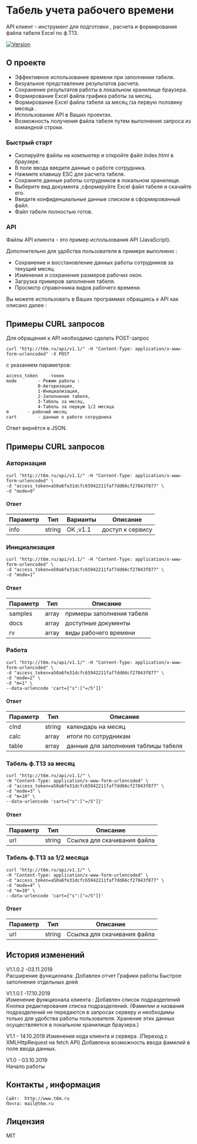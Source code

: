 # Табель учета рабочего времени 

API клиент - инструмент для подготовки , расчета и формирования файла табеля Excel по ф.Т13.
<p>
    <a href="">
        <img src="https://img.shields.io/badge/version-1.1.0.2-brightgreen.svg?style=flat-square" alt="Version">
    </a>
</p>

## О проекте

- Эффективное использование времени при заполнении табеля. 
- Визуальное представление результатов расчета. 
- Сохранение результатов работы в локальном хранилище браузера.
- Формирование Excel файла графика работы за месяц.
- Формирование Excel файла табеля за месяц /за первую половину месяца .
- Использование API в Ваших проектах. 
- Возможность получения файла табеля путем выполнения запроса из командной строки.

###  Быстрый старт

- Скопируйте файлы на компьютер и откройте файл index.html в браузере.
- В поле ввода введите данные о работе сотрудника.
- Нажмите клавишу ESC для расчета табеля.
- Сохраните данные работы сотрудников в локальном хранилище.
- Выберите вид документа ,сформируйте  Excel файл табеля и скачайте его.
- Введите конфиденциальные данные списком в сформированный файл.
- Файл табеля полностью готов.


###  API

Файлы API клиента - это пример использования API (JavaScript). 

Дополнительно для удобства пользователя в примере выполнено :

- Сохранение и восстановление данных работы сотрудников за текущий месяц.
- Изменение и сохранение размеров рабочих окон.   
- Загрузка примеров заполнения табеля. 
- Просмотр справочника видов рабочего времени.

Вы можете использовать в Ваших программах обращаясь к API как описано далее :

## Примеры CURL запросов 

Для обращения к API необходимо сделать POST-запрос 
	
	curl "http://t6m.ru/api/v1.1/" -H "Content-Type: application/x-www-form-urlencoded" -X POST 
	
c указанием параметров:

	access_token 	-токен
	mode 		- Режим работы :
				0-Авторизация,
				1-Инициализация,
				2-Заполнение табеля,
				3-Табель за месяц,
				4-Табель за первую 1/2 месяца 
	m 		- рабочий месяц  
	cart		- данные о работе сотрудника	

Ответ вернётся в JSON.


## Примеры CURL запросов

### Авторизация

	curl "http://t6m.ru/api/v1.1/" -H "Content-Type: application/x-www-form-urlencoded" \
	-d "access_token=a50a6fe31dcfc65942211faf7dd66cf27043f877" \
	-d "mode=0" 

#### Ответ 

Параметр | Тип      | Варианты            |Описание 
---------|----------|---------------------|----------
info     | string   | ОК ,v1.1            | доступ к сервису

### Инициализация

	curl "http://t6m.ru/api/v1.1/" -H "Content-Type: application/x-www-form-urlencoded" \
	-d "access_token=a50a6fe31dcfc65942211faf7dd66cf27043f877" \
	-d "mode=1" 
#### Ответ 

Параметр | Тип      |  Описание 
---------|----------|--------------
samples  | array    | примеры заполнения табеля 
docs     | array    | доступные документы 
rv       | array    | виды рабочего времени  


### Работа

	curl "http://t6m.ru/api/v1.1/" -H "Content-Type: application/x-www-form-urlencoded" \
	-d "access_token=a50a6fe31dcfc65942211faf7dd66cf27043f877" \
	-d "mode=2" \
	-d "m=1" \
   	--data-urlencode 'cart={"s":["=/5"]}'

#### Ответ 

Параметр | Тип      |  Описание 
---------|----------|--------------
clnd     | string   | календарь на месяц
calc     | array    | итоги по сотрудникам
table    | array    | данные для заполнения таблицы табеля  


### Табель ф.Т13 за месяц

	curl "http://t6m.ru/api/v1.1/" \
	-H "Content-Type: application/x-www-form-urlencoded" \
	-d "access_token=a50a6fe31dcfc65942211faf7dd66cf27043f877" \
	-d "mode=3" \
	-d "m=10" \
	--data-urlencode 'cart={"s":["=/5"]}'

#### Ответ 

Параметр | Тип      |  Описание 
---------|----------|--------------
url      | string   | Cсылка для скачивания файла


### Табель ф.Т13 за 1/2 месяца

	curl "http://t6m.ru/api/v1.1/" \
	-H "Content-Type: application/x-www-form-urlencoded" \
	-d "access_token=a50a6fe31dcfc65942211faf7dd66cf27043f877" \
	-d "mode=4" \
	-d "m=10" \
	--data-urlencode 'cart={"s":["=/5"]}'

#### Ответ 

Параметр | Тип      |  Описание 
---------|----------|--------------
url      | string   | Cсылка для скачивания файла



##  История изменений

V1.1.0.2	 -03.11.2019  
	Расширение функционала:
	Добавлен отчет Графики работы
	Быстрое заполнение отдельных дней 

V1.1.0.1	 -17.10.2019  
	Изменение функционала клиента :
	Добавлен список подразделений
	Кнопка редактирования списка подразделений.
	(Фамилии и названия подразделений не передаются в запросах серверу и необходимы только для удобства работы пользователя. Хранение этих данных осуществляется в локальном хранилище браузера.)

V1.1	 -  14.10.2019
	Изменение кода клиента и сервера .(Переход с  XMLHttpRequest на fetch API)
	Добавлена возможность ввода фамилий в поле ввода данных. 

V1.0 	-  03.10.2019  
	Начало работы 

##  Контакты , информация  

	Сайт:  http://www.t6m.ru
	Почта: mail@t6m.ru
    
##  Лицензия

MIT
